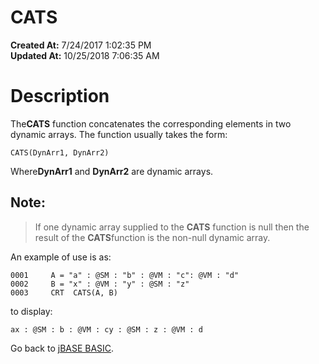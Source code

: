 # CATS

**Created At:** 7/24/2017 1:02:35 PM  
**Updated At:** 10/25/2018 7:06:35 AM  


# Description

The**CATS** function concatenates the corresponding elements in two dynamic arrays. The function usually takes the form:

```
CATS(DynArr1, DynArr2)
```

Where**DynArr1** and **DynArr2** are dynamic arrays.



## Note:


> If one dynamic array supplied to the **CATS** function is null then the result of the **CATS**function is the non-null dynamic array.


An example of use is as:

```
0001     A = "a" : @SM : "b" : @VM : "c": @VM : "d"
0002     B = "x" : @VM : "y" : @SM : "z"
0003     CRT  CATS(A, B)
```

to display:

```
ax : @SM : b : @VM : cy : @SM : z : @VM : d
```



Go back to [jBASE BASIC](263498-jbase-basic).
